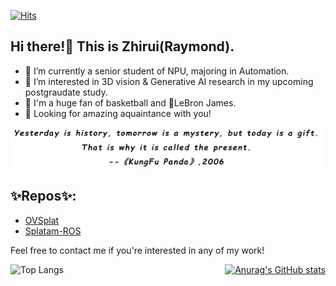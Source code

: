 [![Hits](https://hits.seeyoufarm.com/api/count/incr/badge.svg?url=https%3A%2F%2Fgithub.com%2FZhirui86%2Fzhirui86&count_bg=%2379C83D&title_bg=%23555555&icon=&icon_color=%23E7E7E7&title=pass+by&edge_flat=true)](https://hits.seeyoufarm.com)

## Hi there!👋 This is Zhirui(Raymond).
- 🔭 I’m currently a senior student of NPU, majoring in Automation.
- 🌱 I’m interested in 3D vision & Generative AI research in my upcoming postgraudate study.
- 🏀 I'm a huge fan of basketball and 👑LeBron James.
- 🥰 Looking for amazing aquaintance with you!

![my motto](motto.png)

## ✨Repos✨:
- [OVSplat](https://github.com/Zhirui86/OVSplat)
- [Splatam-ROS](https://github.com/Zhirui86/Splatam-ROS)

Feel free to contact me if you're interested in any of my work!

<div style="display: flex; justify-content: space-between;">
    <img src="https://github-readme-stats.vercel.app/api/top-langs/?username=zhirui86&layout=compact" alt="Top Langs" style="width: 49%;">
    <a href="https://github.com/anuraghazra/github-readme-stats">
        <img src="https://github-readme-stats.vercel.app/api?username=anuraghazra&show_icons=true&count_private=true" alt="Anurag's GitHub stats" style="width: 49%;">
    </a>
</div>

<!--
**Zhirui86/zhirui86** is a ✨ _special_ ✨ repository because its `README.md` (this file) appears on your GitHub profile.

Here are some ideas to get you started:

- 🔭 I’m currently working on ...
- 🌱 I’m currently learning ...
- 👯 I’m looking to collaborate on ...
- 🤔 I’m looking for help with ...
- 💬 Ask me about ...
- 📫 How to reach me: ...
- 😄 Pronouns: ...
- ⚡ Fun fact: ...
-->

